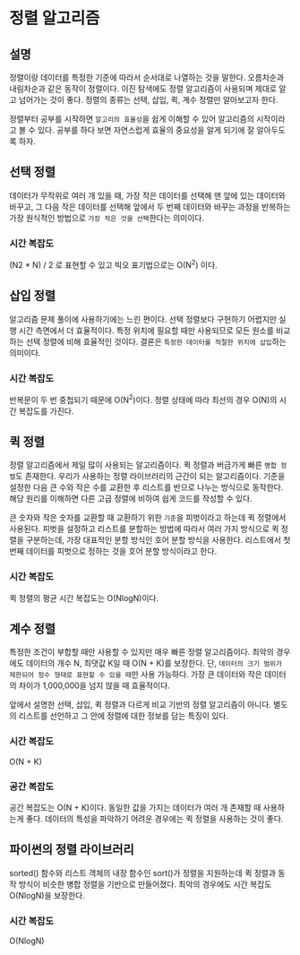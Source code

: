 # 정렬 알고리즘

## 설명

정렬이랑 데이터를 특정한 기준에 따라서 순서대로 나열하는 것을 말한다. 오름차순과 내림차순과 같은 동작이 정렬이다.
이진 탐색에도 정렬 알고리즘이 사용되며 제대로 알고 넘어가는 것이 좋다. 정렬의 종류는 선택, 삽입, 퀵, 계수 정렬만 알아보고자 한다.

정렬부터 공부를 시작하면 `알고리의 효율성`을 쉽게 이해할 수 있어 알고리즘의 시작이라고 볼 수 있다. 공부를 하다 보면 자연스럽게
효율의 중요성을 알게 되기에 잘 알아두도록 하자.

## 선택 정렬

데이터가 무작위로 여러 개 있을 때, 가장 작은 데이터를 선택해 맨 앞에 있는 데이터와 바꾸고, 그 다음 작은 데이터를 선택해 앞에서
두 번째 데이터와 바꾸는 과정을 반복하는 가장 원식적인 방법으로 `가장 작은 것을 선택`한다는 의미이다.

### 시간 복잡도

(N2 * N) / 2 로 표현할 수 있고 빅오 표기법으로는 O(N<sup>2</sup>) 이다.

## 삽입 정렬

알고리즘 문제 풀이에 사용하기에는 느린 편이다. 선택 정렬보다 구현하기 어렵지만 실행 시간 측면에서 더 효율적이다. 특정
위치에 필요할 때만 사용되므로 모든 원소를 비교하는 선택 정렬에 비해 효율적인 것이다. 결론은 `특정한 데이터를 적절한 위치에 삽입`하는
의미이다.

### 시간 복잡도

반복문이 두 번 중첩되기 때문에 O(N<sup>2</sup>)이다. 정렬 상태에 따라 최선의 경우 O(N)의 시간 복잡도를 가진다.

## 퀵 정렬

정렬 알고리즘에서 제일 많이 사용되는 알고리즘이다. 퀵 정렬과 버금가게 빠른 `병합 정렬`도 존재한다. 우리가 사용하는 정렬
라이브러리의 근간이 되는 알고리즘이다. 기준을 설정한 다음 큰 수와 작은 수를 교환한 후 리스트를 반으로 나누는 방식으로 동작한다. 해당 원리를 이해하면 다른 고급
정렬에 비하여 쉽게 코드를 작성할 수 있다.

큰 숫자와 작은 숫자를 교환할 때 교환하기 위한 `기준`을 피벗이라고 하는데 퀵 정렬에서 사용된다. 피벗을 설정하고 리스트를
분할하는 방법에 따라서 여러 가지 방식으로 퀵 정렬을 구분하는데, 가장 대표적인 분할 방식인 호어 분할 방식을 사용한다.
리스트에서 첫 번째 데이터를 피벗으로 정하는 것을 호어 분할 방식이라고 한다.

### 시간 복잡도

퀵 정렬의 평균 시간 복잡도는 O(NlogN)이다.

## 계수 정렬

특정한 조건이 부합할 때만 사용할 수 있지만 매우 빠른 정렬 알고리즘이다. 최악의 경우에도 데이터의 개수 N, 최댓값 K일 때
O(N + K)를 보장한다. 단, `데이터의 크기 범위가 제한되어 정수 형태로 표현할 수 있을 때`만 사용 가능하다. 가장 큰 데이터와
작은 데이터의 차이가 1,000,000을 넘지 않을 때 효율적이다.

앞에서 설명한 선택, 삽입, 퀵 정렬과 다르게 비교 기반의 정렬 알고리즘이 아니다. 별도의 리스트를 선언하고 그 안에 정렬에 대한 
정보를 담는 특징이 있다. 

### 시간 복잡도

O(N + K)

### 공간 복잡도

공간 복잡도는 O(N + K)이다. 동일한 값을 가지는 데이터가 여러 개 존재할 때 사용하는게 좋다. 데이터의 특성을 
파악하기 어려운 경우에는 퀵 정렬을 사용하는 것이 좋다.

## 파이썬의 정렬 라이브러리

sorted() 함수와 리스트 객체의 내장 함수인 sort()가 정렬을 지원하는데 퀵 정렬과 동작 방식이 비슷한 병합 정렬을 기반으로 만들어졌다. 최악의 경우에도
시간 복잡도 O(NlogN)을 보장한다.

### 시간 복잡도

O(NlogN)
